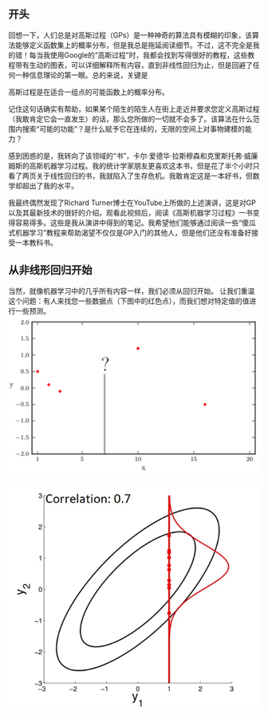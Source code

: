 ## 开头

回想一下，人们总是对高斯过程（GPs）是一种神奇的算法具有模糊的印象，该算法能够定义函数集上的概率分布，但是我总是拖延阅读细节。不过，这不完全是我的错！每当我使用Google的“高斯过程”时，我都会找到写得很好的教程，这些教程带有生动的图表，可以详细解释所有内容，直到非线性回归为止，但是回避了任何一种信息理论的第一眼。总的来说，关键是

高斯过程是在适合一组点的可能函数上的概率分布。

记住这句话确实有帮助，如果某个陌生的陌生人在街上走近并要求您定义高斯过程（我敢肯定它会一直发生）的话，那么您所做的一切就不会多了。该算法在什么范围内搜索“可能的功能”？是什么赋予它在连续的，无限的空间上对事物建模的能力？

感到困惑的是，我转向了该领域的“书”，卡尔·爱德华·拉斯穆森和克里斯托弗·威廉姆斯的高斯机器学习过程。我的统计学家朋友更喜欢这本书，但是花了半个小时只看了两页关于线性回归的书，我就陷入了生存危机。我敢肯定这是一本好书，但数学却超出了我的水平。


我最终偶然发现了Richard Turner博士在YouTube上所做的上述演讲，这是对GP以及其最新技术的很好的介绍。观看此视频后，阅读《高斯机器学习过程》一书变得容易得多。这些是我从演讲中得到的笔记。我希望他们能够通过阅读一些“傻瓜式机器学习”教程来帮助渴望不仅仅是GP入门的其他人，但是他们还没有准备好接受一本教科书。


## 从非线形回归开始
当然，就像机器学习中的几乎所有内容一样，我们必须从回归开始。 让我们重温这个问题：有人来找您一些数据点（下图中的红色点），而我们想对特定值的值进行一些预测。
![](assets/1.png)


![](assets/11.gif)